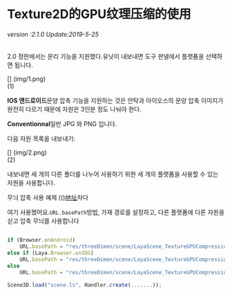 # Texture2D的GPU纹理压缩的使用

###### *version :2.1.0   Update:2019-5-25*

2.0 정판에서는 문리 기능을 지원했다.유닛이 내보내면 도구 판넬에서 플랫폼을 선택하면 됩니다.

[] (img/1.png)<br>(1)

**IOS 앤드로이드**문양 압축 기능을 지원하는 것은 안탁과 아이오스의 문양 압축 이미지가 완전히 다르기 때문에 자원은 3인분 정도 나눠야 한다.

**Conventionnal**일반 JPG 와 PNG 입니다.

다음 자원 목록을 내보내기:

[] (img/2.png)<br>(2)

내보내면 세 개의 다른 폴더를 나누어 사용하기 위한 세 개의 플랫폼을 사용할 수 있는 자원을 사용합니다.

무늬 압축 사용 예제 (()[地址](https://layaair.ldc.layabox.com/demo2/?language=ch&category=3d&group=Texture&name=TextureGPUCompression)차다

여기 사용했어요.`URL.basePath`방법, 가재 경로를 설정하고, 다른 플랫폼에 다른 자원을 싣고 압축 무늬를 사용합니다


```typescript

if (Browser.onAndroid)
    URL.basePath = "res/threeDimen/scene/LayaScene_TextureGPUCompression/Android/";
else if (Laya.Browser.onIOS)
   	URL.basePath = "res/threeDimen/scene/LayaScene_TextureGPUCompression/IOS/";
else
    URL.basePath = "res/threeDimen/scene/LayaScene_TextureGPUCompression/Conventional/";

Scene3D.load("scene.ls", Handler.create(.......));
```


